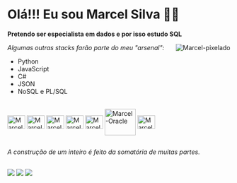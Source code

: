 # Olá!!! Eu sou Marcel Silva ✌🏽

**Pretendo ser especialista em dados e por isso estudo SQL**

<div><img align="right" alt="Marcel-pixelado" src="https://pbs.twimg.com/profile_images/1493934966018920450/TYbvn1EA_400x400.jpg"></div>


*Algumas outras stacks farão parte do meu "arsenal":*
  - Python
  - JavaScript
  - C#
  - JSON
  - NoSQL e PL/SQL

<div style="display: inline_block"><br>
  <img align="center" alt="Marcel-Python" height="30" width="40" src="https://cdn.jsdelivr.net/gh/devicons/devicon/icons/python/python-original.svg">
  <img align="center" alt="Marcel-Js" height="30" width="40" src="https://cdn.jsdelivr.net/gh/devicons/devicon/icons/javascript/javascript-original.svg">
  <img align="center" alt="Marcel-Csharp" height="30" width="40" src="https://cdn.jsdelivr.net/gh/devicons/devicon/icons/csharp/csharp-original.svg">
  <img align="center" alt="Marcel-MySQL" height="30" width="40" src="https://cdn.jsdelivr.net/gh/devicons/devicon/icons/mysql/mysql-original.svg">
  <img align="center" alt="Marcel-PostgresSQL" height="30" width="40" src="https://cdn.jsdelivr.net/gh/devicons/devicon/icons/postgresql/postgresql-plain.svg">
  <img align="center" alt="Marcel-Oracle" height="60" width="70" src="https://cdn.jsdelivr.net/gh/devicons/devicon/icons/oracle/oracle-original.svg">
  <img align="center" alt="Marcel-MongoDB" height="30" width="40" src="https://cdn.jsdelivr.net/gh/devicons/devicon/icons/mongodb/mongodb-original.svg">
</div>

##

*A construção de um inteiro é feito da somatória de muitas partes.*
##

<div> 
 <a href="https://www.linkedin.com/in/marcelvbs/" target="_blank"><img src="https://img.shields.io/badge/LinkedIn-0077B5?style=for-the-badge&logo=linkedin&logoColor=white"></a>
 <a href="mailto:celvbs@gmail.com" target="_blank"><img src="https://img.shields.io/badge/Gmail-D14836?style=for-the-badge&logo=gmail&logoColor=white"></a>
 <a href="https://vbsmarcel.blogspot.com/" target="_blank"><img src="https://img.shields.io/badge/Blogger-FF5722?style=for-the-badge&logo=blogger&logoColor=white"></a>
</div>
